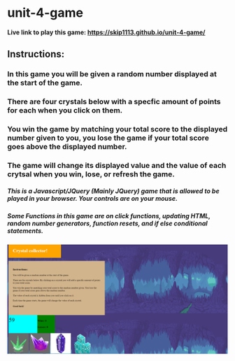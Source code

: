 # unit-4-game

**Live link to play this game: https://skip1113.github.io/unit-4-game/**

## Instructions:
### In this game you will be given a random number displayed at the start of the game.
### There are four crystals below with a specfic amount of points for each when you click on them.
### You win the game by matching your total score to the displayed number given to you, you lose the game if your total score goes above the displayed number.
### The game will change its displayed value and the value of each crytsal when you win, lose, or refresh the game.

##### This is a Javascript/JQuery (Mainly JQuery) game that is allowed to be played in your browser. Your controls are on your mouse.
##### Some Functions in this game are on click functions, updating HTML, random number generators, function resets, and if else conditional statements.

![](/assets/images/home-img.png)